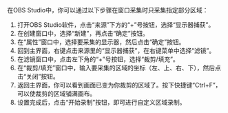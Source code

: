 在OBS Studio中，你可以通过以下步骤在窗口采集时只采集指定部分区域：
1. 打开OBS Studio软件，点击“来源”下方的“+”号按钮，选择“显示器捕获”。
2. 在创建窗口中，选择“新建”，再点击“确定”按钮。
3. 在“属性”窗口中，选择要采集的显示器，然后点击“确定”按钮。
4. 回到主界面，右键点击来源里的“显示器捕获”，在右键菜单中选择“滤镜”。
5. 在滤镜窗口中，点击左下角的“+”号按钮，选择“裁剪/填充”。
6. 在“裁剪/填充”窗口中，输入要采集的区域的坐标（左、上、右、下），然后点击“关闭”按钮。
7. 返回主界面，你可以看到画面已变为你裁剪的区域了。按下快捷键“Ctrl+F”，可以使裁剪的区域铺满画布。
8. 设置完成后，点击“开始录制”按钮，即可进行自定义区域录制。